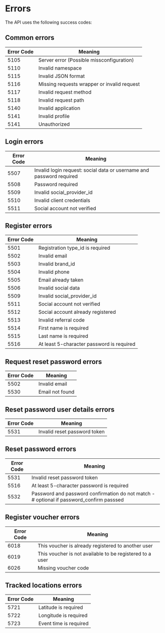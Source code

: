 # Errors

The API uses the following success codes:

## Common errors
Error Code | Meaning
---------- | -------
5105 | Server error (Possible missconfiguration)
5110 | Invalid namespace
5115 | Invalid JSON format
5116 | Missing requests wrapper or invalid request
5117 | Invalid request method
5118 | Invalid request path
5140 | Invalid application
5141 | Invalid profile
5141 | Unauthorized

## Login errors
Error Code | Meaning
---------- | -------
5507 | Invalid login request: social data or username and password required
5508 | Password required
5509 | Invalid social_provider_id
5510 | Invalid client credentials
5511 | Social account not verified

## Register errors
Error Code | Meaning
---------- | -------
5501 | Registration type_id is required
5502 | Invalid email
5503 | Invalid brand_id
5504 | Invalid phone
5505 | Email already taken
5506 | Invalid social data
5509 | Invalid social_provider_id
5511 | Social account not verified
5512 | Social account already registered
5513 | Invalid referral code
5514 | First name is required
5515 | Last name is required
5516 | At least 5-character password is required

## Request reset password errors
Error Code | Meaning
---------- | -------
5502 | Invalid email
5530 | Email not found

## Reset password user details errors
Error Code | Meaning
---------- | -------
5531 | Invalid reset password token

## Reset password errors
Error Code | Meaning
---------- | -------
5531 | Invalid reset password token
5516 | At least 5-character password is required
5532 | Password and password confirmation do not match - # optional if password_confirm passsed

## Register voucher errors
Error Code | Meaning
---------- | -------
6018 | This voucher is already registered to another user
6019 | This voucher is not available to be registered to a user
6026 | Missing voucher code

## Tracked locations errors
Error Code | Meaning
---------- | -------
5721 | Latitude is required
5722 | Longitude is required
5723 | Event time is required

